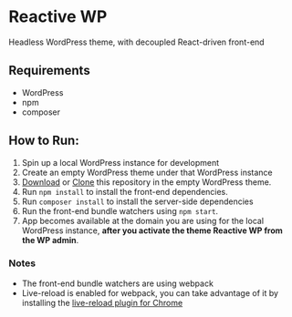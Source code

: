 # Reactive WP

Headless WordPress theme, with decoupled React-driven front-end

## Requirements
* WordPress
* npm
* composer

## How to Run:

1. Spin up a local WordPress instance for development
2. Create an empty WordPress theme under that WordPress instance
3. [Download](https://github.com/nevendyulgerov/reactive-wp/archive/master.zip) or [Clone](https://github.com/nevendyulgerov/reactive-wp.git) this repository in the empty WordPress theme.
4. Run `npm install` to install the front-end dependencies.
5. Run `composer install` to install the server-side dependencies
6. Run the front-end bundle watchers using `npm start`.
8. App becomes available at the domain you are using for the local WordPress instance, **after you activate the theme Reactive WP from the WP admin**.

### Notes

* The front-end bundle watchers are using webpack
* Live-reload is enabled for webpack, you can take advantage of it by installing the [live-reload plugin for Chrome](https://chrome.google.com/webstore/detail/livereload/jnihajbhpnppcggbcgedagnkighmdlei)
